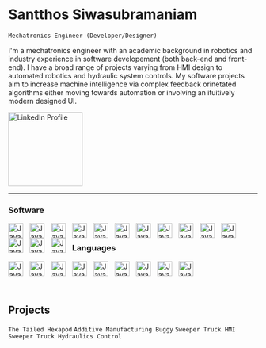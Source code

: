 # Santthos Siwasubramaniam
`Mechatronics Engineer (Developer/Designer)`

I'm a mechatronics engineer with an academic background in robotics and industry experience in software developement (both back-end and front-end). I have a broad range of projects varying from HMI design to automated robotics and hydraulic system controls. My software projects aim to increase machine intelligence via complex feedback orinetated algorithms either moving towards automation or involving an ituitively modern designed UI. 

<p align="left">
  <a href="https://www.linkedin.com/in/santthos-s-a550b4124">
    <img width = "150px" alt="LinkedIn Profile" title="Connect with me on LinkedIn" src="https://www.edigitalagency.com.au/wp-content/uploads/Linkedin-logo-png.png" /></a>
</p>

---

### Software

<img align="left" alt="Java" width="30px" style ="padding-right:10px;" src="https://professoredualves.com/wp-content/uploads/2023/02/3DS_BRAND_ICONS_CMYK_SOLIDWORKS.png" />
<img align="left" alt="Java" width="30px" style ="padding-right:10px;" src="https://images-wixmp-ed30a86b8c4ca887773594c2.wixmp.com/f/845cba5c-455b-4019-95c6-c35729b77061/dcke2hy-779fbca2-bc7d-428d-9150-1ca9cb626b99.png/v1/fill/w_400,h_400/icon_autocad_by_shellbulletsol_dcke2hy-fullview.png?token=eyJ0eXAiOiJKV1QiLCJhbGciOiJIUzI1NiJ9.eyJzdWIiOiJ1cm46YXBwOjdlMGQxODg5ODIyNjQzNzNhNWYwZDQxNWVhMGQyNmUwIiwiaXNzIjoidXJuOmFwcDo3ZTBkMTg4OTgyMjY0MzczYTVmMGQ0MTVlYTBkMjZlMCIsIm9iaiI6W1t7ImhlaWdodCI6Ijw9NDAwIiwicGF0aCI6IlwvZlwvODQ1Y2JhNWMtNDU1Yi00MDE5LTk1YzYtYzM1NzI5Yjc3MDYxXC9kY2tlMmh5LTc3OWZiY2EyLWJjN2QtNDI4ZC05MTUwLTFjYTljYjYyNmI5OS5wbmciLCJ3aWR0aCI6Ijw9NDAwIn1dXSwiYXVkIjpbInVybjpzZXJ2aWNlOmltYWdlLm9wZXJhdGlvbnMiXX0.eyf9wloXOx8epagqRsCoskKXb47fNe5ga7hcUQx7LxI" />
<img align="left" alt="Java" width="30px" style ="padding-right:10px;" src="https://downloadlyir.com/wp-content/uploads/2021/03/DS-SIMULIA.png" />
<img align="left" alt="Java" width="30px" style ="padding-right:10px;" src="https://cdn.jsdelivr.net/gh/devicons/devicon/icons/arduino/arduino-original-wordmark.svg" />
<img align="left" alt="Java" width="30px" style ="padding-right:10px;" src="https://images-wixmp-ed30a86b8c4ca887773594c2.wixmp.com/f/464bfb9c-9a76-465b-b539-f36ab9f06047/ddhhv4r-ef877702-5764-4670-bb52-eb514ecd60ed.png/v1/fill/w_512,h_512/fusion_360_honeycomb_icon_by_freddiderfred_ddhhv4r-fullview.png?token=eyJ0eXAiOiJKV1QiLCJhbGciOiJIUzI1NiJ9.eyJzdWIiOiJ1cm46YXBwOjdlMGQxODg5ODIyNjQzNzNhNWYwZDQxNWVhMGQyNmUwIiwiaXNzIjoidXJuOmFwcDo3ZTBkMTg4OTgyMjY0MzczYTVmMGQ0MTVlYTBkMjZlMCIsIm9iaiI6W1t7ImhlaWdodCI6Ijw9NTEyIiwicGF0aCI6IlwvZlwvNDY0YmZiOWMtOWE3Ni00NjViLWI1MzktZjM2YWI5ZjA2MDQ3XC9kZGhodjRyLWVmODc3NzAyLTU3NjQtNDY3MC1iYjUyLWViNTE0ZWNkNjBlZC5wbmciLCJ3aWR0aCI6Ijw9NTEyIn1dXSwiYXVkIjpbInVybjpzZXJ2aWNlOmltYWdlLm9wZXJhdGlvbnMiXX0.5ID_baqEggkjJcu_NIXYHP5bpVtj7J8DJCQ4OYOZVz4" />
<img align="left" alt="Java" width="30px" style ="padding-right:10px;" src="https://seeklogo.com/images/X/xcode-logo-D2046A7713-seeklogo.com.png" />
<img align="left" alt="Java" width="30px" style ="padding-right:10px;" src="https://cdn.jsdelivr.net/gh/devicons/devicon/icons/labview/labview-original-wordmark.svg" />
<img align="left" alt="Java" width="30px" style ="padding-right:10px;" src="https://play-lh.googleusercontent.com/pRhBo-ZA1m_bPHALgTmVeGtRF0CXYdKyaztcIznVfhsSUoSDlNf3QEOrXSyQBHi4hzkB" />
<img align="left" alt="Java" width="30px" style ="padding-right:10px;" src="https://upload.wikimedia.org/wikipedia/commons/thumb/0/0c/Blender_logo_no_text.svg/2503px-Blender_logo_no_text.svg.png" />
<img align="left" alt="Java" width="30px" style ="padding-right:10px;" src="https://cdn.jsdelivr.net/gh/devicons/devicon/icons/matlab/matlab-original.svg" />
<img align="left" alt="Java" width="30px" style ="padding-right:10px;" src="https://www.lib.ncsu.edu/sites/default/files/meshmixer.png" />
<img align="left" alt="Java" width="30px" height="30px" style ="padding-right:10px;" src="https://upload.wikimedia.org/wikipedia/commons/thumb/8/86/Codesys_Logo.svg/2560px-Codesys_Logo.svg.png" />
<img align="left" alt="Java" width="30px" style ="padding-right:10px;" src="https://cdn.jsdelivr.net/gh/devicons/devicon/icons/qt/qt-original.svg" />
<img align="left" alt="Java" width="30px" style ="padding-right:10px;" src="https://cdn.sanity.io/images/599r6htc/localized/46a76c802176eb17b04e12108de7e7e0f3736dc6-1024x1024.png?w=804&h=804&q=75&fit=max&auto=format" />
 <br/>
 
### Languages

<img align="left" alt="Java" width="30px" style ="padding-right:10px;" src="https://cdn.jsdelivr.net/gh/devicons/devicon/icons/c/c-plain.svg" />
<img align="left" alt="Java" width="30px" style ="padding-right:10px;" src="https://cdn.jsdelivr.net/gh/devicons/devicon/icons/cplusplus/cplusplus-plain.svg" /> 
<img align="left" alt="Java" width="30px" style ="padding-right:10px;" src= "https://cdn.jsdelivr.net/gh/devicons/devicon/icons/java/java-original.svg" />
<img align="left" alt="Java" width="30px" style ="padding-right:10px;" src="https://cdn.jsdelivr.net/gh/devicons/devicon/icons/lua/lua-original-wordmark.svg" />
<img align="left" alt="Java" width="30px" style ="padding-right:10px;" src="https://cdn.jsdelivr.net/gh/devicons/devicon/icons/javascript/javascript-original.svg" />
<img align="left" alt="Java" width="30px" style ="padding-right:10px;" src="https://cdn.jsdelivr.net/gh/devicons/devicon/icons/typescript/typescript-original.svg" />
<img align="left" alt="Java" width="30px" style ="padding-right:10px;" src="https://cdn.jsdelivr.net/gh/devicons/devicon/icons/python/python-plain.svg" />
<img align="left" alt="Java" width="30px" style ="padding-right:10px;" src="https://cdn.jsdelivr.net/gh/devicons/devicon/icons/swift/swift-original.svg" />
<img align="left" alt="Java" width="30px" style ="padding-right:10px;" src="https://smookcreative.gallerycdn.vsassets.io/extensions/smookcreative/structuredtext/0.1.1/1508154263151/Microsoft.VisualStudio.Services.Icons.Default" />
 <br/>

###

<br/>

## Projects
`The Tailed Hexapod`
`Additive Manufacturing Buggy`
`Sweeper Truck HMI`
`Sweeper Truck Hydraulics Control`



<!--
**santthos/santthos** is a ✨ _special_ ✨ repository because its `README.md` (this file) appears on your GitHub profile.

Here are some ideas to get you started:

- 🔭 I’m currently working on ...
- 🌱 I’m currently learning ...
- 👯 I’m looking to collaborate on ...
- 🤔 I’m looking for help with ...
- 💬 Ask me about ...
- 📫 How to reach me: ...
- 😄 Pronouns: ...
- ⚡ Fun fact: ...
-->
